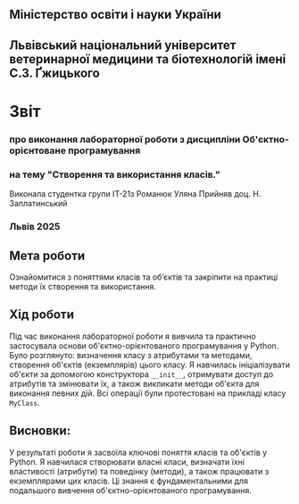 ## Міністерство освіти і науки України

## Львівський національний університет ветеринарної медицини та біотехнологій імені С.З. Ґжицького

# Звіт
### про виконання лабораторної роботи з дисципліни Об'єктно-орієнтоване програмування
### на тему "Створення та використання класів."
Виконала студентка групи ІТ-21з
Романюк Уляна
Прийняв доц. Н. Заплатинський
### Львів 2025

## Мета роботи
Ознайомитися з поняттями класів та об’єктів та закріпити на практиці методи їх створення та використання.

## Хід роботи
Під час виконання лабораторної роботи я вивчила та практично застосувала основи об'єктно-орієнтованого програмування 
у Python. Було розглянуто: визначення класу з атрибутами та методами, створення об'єктів (екземплярів) цього класу. 
Я навчилась ініціалізувати об'єкти за допомогою конструктора `__init__`, отримувати доступ до атрибутів та змінювати їх, 
а також викликати методи об'єкта для виконання певних дій. Всі операції були протестовані на прикладі класу `MyClass`.

## Висновки:
У результаті роботи я засвоїла ключові поняття класів та об'єктів у Python. Я навчилася створювати власні класи, 
визначати їхні властивості (атрибути) та поведінку (методи), а також працювати з екземплярами цих класів. Ці знання є 
фундаментальними для подальшого вивчення об'єктно-орієнтованого програмування.